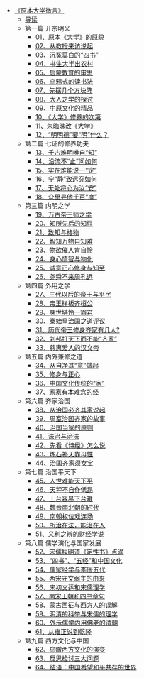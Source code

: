 - [《原本大学微言》](儒家/《原本大学微言》/《原本大学微言》.md)
  - [导读](儒家/《原本大学微言》/导读.md)
  - 第一篇 开宗明义
      - [01、原本《大学》的原貌](儒家/《原本大学微言》/01、原本《大学》的原貌.md)
      - [02、从教授来访说起](儒家/《原本大学微言》/02、从教授来访说起.md)
      - [03、沉冤莫白的“四书”](儒家/《原本大学微言》/03、沉冤莫白的“四书”.md)
      - [04、书生大半出农村](儒家/《原本大学微言》/04、书生大半出农村.md)
      - [05、启蒙教育的审思](儒家/《原本大学微言》/05、启蒙教育的审思.md)
      - [06、乌鸦式的读书法](儒家/《原本大学微言》/06、乌鸦式的读书法.md)
      - [07、先摆几个方块阵](儒家/《原本大学微言》/07、先摆几个方块阵.md)
      - [08、大人之学的探讨](儒家/《原本大学微言》/08、大人之学的探讨.md)
      - [09、中原文化的精品](儒家/《原本大学微言》/09、中原文化的精品.md)
      - [10、《大学》修养的次第](儒家/《原本大学微言》/10、《大学》修养的次第.md)
      - [11、朱晦昧改《大学》](儒家/《原本大学微言》/11、朱晦昧改《大学》.md)
      - [12、“明明德”要“明”什么？](儒家/《原本大学微言》/12、“明明德”要“明”什么？.md)
  - 第二篇 七证的修养功夫
      - [13、千古难明唯自“知”](儒家/《原本大学微言》/13、千古难明唯自“知”.md)
      - [14、沿流不“止”问如何](儒家/《原本大学微言》/14、沿流不“止”问如何.md)
      - [15、实在难能说一“定”](儒家/《原本大学微言》/15、实在难能说一“定”.md)
      - [16、宁“静”致远究如何](儒家/《原本大学微言》/16、宁“静”致远究如何.md)
      - [17、无处将心为汝“安”](儒家/《原本大学微言》/17、无处将心为汝“安”.md)
      - [18、众里寻他千百“度”](儒家/《原本大学微言》/18、众里寻他千百“度”.md)
  - 第三篇 内明之学
      - [19、万古帝王师之学](儒家/《原本大学微言》/19、万古帝王师之学.md)
      - [20、知所先后的知性](儒家/《原本大学微言》/20、知所先后的知性.md)
      - [21、致知与格物](儒家/《原本大学微言》/21、致知与格物.md)
      - [22、智知万物自知难](儒家/《原本大学微言》/22、智知万物自知难.md)
      - [23、物欲催人肯自怜](儒家/《原本大学微言》/23、物欲催人肯自怜.md)
      - [24、身心情智与物化](儒家/《原本大学微言》/24、身心情智与物化.md)
      - [25、诚意正心修身与知至](儒家/《原本大学微言》/25、诚意正心修身与知至.md)
      - [26、尧舜不来周孔远](儒家/《原本大学微言》/26、尧舜不来周孔远.md)
  - 第四篇 外用之学
      - [27、三代以后的帝王与平民](儒家/《原本大学微言》/27、三代以后的帝王与平民.md)
      - [28、帝王样板齐桓公](儒家/《原本大学微言》/28、帝王样板齐桓公.md)
      - [29、身世堪怜一霸君](儒家/《原本大学微言》/29、身世堪怜一霸君.md)
      - [30、秦始皇治国之道评议](儒家/《原本大学微言》/30、秦始皇治国之道评议.md)
      - [31、历代帝王修身齐家有几人?](儒家/《原本大学微言》/31、历代帝王修身齐家有几人？.md)
      - [32、刘邦打天下而不能“齐家”](儒家/《原本大学微言》/32、刘邦打天下而不能“齐家”.md)
      - [33、慈惠爱人的汉文帝](儒家/《原本大学微言》/33、慈惠爱人的汉文帝.md)
  - 第五篇 内外兼修之道
      - [34、从自净其“意”做起](儒家/《原本大学微言》/34、从自净其“意”做起.md)
      - [35、修身与正心](儒家/《原本大学微言》/35、修身与正心.md)
      - [36、中国文化传统的“家”](儒家/《原本大学微言》/36、中国文化传统的“家”.md)
      - [37、家家有本难念的经](儒家/《原本大学微言》/37、家家有本难念的经.md)
  - 第六篇 齐家治国
      - [38、从治国必齐其家说起](儒家/《原本大学微言》/38、从治国必齐其家说起.md)
      - [39、周室治国齐家的故事](儒家/《原本大学微言》/39、周室治国齐家的故事.md)
      - [40、治国当家的原则](儒家/《原本大学微言》/40、治国当家的原则.md)
      - [41、法治与治法](儒家/《原本大学微言》/41、法治与治法.md)
      - [42、先看《诗经》怎么说](儒家/《原本大学微言》/42、先看《诗经》怎么说.md)
      - [43、炼石补天靠母性](儒家/《原本大学微言》/43、炼石补天靠母性.md)
      - [44、治国齐家须女宝](儒家/《原本大学微言》/44、治国齐家须女宝.md)
  - 第七篇 治国平天下
      - [45、人世难能天下平](儒家/《原本大学微言》/45、人世难能天下平.md)
      - [46、天秤不自作低昂](儒家/《原本大学微言》/46、天秤不自作低昂.md)
      - [47、上台容易下台难](儒家/《原本大学微言》/47、上台容易下台难.md)
      - [48、魏晋南北朝的时代](儒家/《原本大学微言》/48、魏晋南北朝的时代.md)
      - [49、南朝权位戏连场](儒家/《原本大学微言》/49、南朝权位戏连场.md)
      - [50、所治在法，能治在人](儒家/《原本大学微言》/50、所治在法，能治在人.md)
      - [51、义利之辨的财经学说](儒家/《原本大学微言》/51、义利之辨的财经学说.md)
  - 第八篇 儒学演化与国家发展
      - [52、宋儒程明道《定性书》点滴](儒家/《原本大学微言》/52、宋儒程明道《定性书》点滴.md)
      - [53、“四书”、“五经”和中国文化](儒家/《原本大学微言》/53、“四书”、“五经”和中国文化.md)
      - [54、儒家经学与李唐五代](儒家/《原本大学微言》/54、儒家经学与李唐五代.md)
      - [55、两宋守文弱主的由来](儒家/《原本大学微言》/55、两宋守文弱主的由来.md)
      - [56、宋初文运和宋儒理学](儒家/《原本大学微言》/56、宋初文运和宋儒理学.md)
      - [57、南宋王朝和四书章句](儒家/《原本大学微言》/57、南宋王朝和四书章句.md)
      - [58、蒙古西征与西方人的误解](儒家/《原本大学微言》/58、蒙古西征与西方人的误解.md)
      - [59、明清的科举与宋儒的理学](儒家/《原本大学微言》/59、明清的科举与宋儒的理学.md)
      - [60、外示儒学内用佛老的清朝](儒家/《原本大学微言》/60、外示儒学内用佛老的清朝.md)
      - [61、从雍正说到乾隆](儒家/《原本大学微言》/61、从雍正说到乾隆.md)
  - 第九篇 西方文化与中国
      - [62、鸟瞰西方文化的演变](儒家/《原本大学微言》/62、鸟瞰西方文化的演变.md)
      - [63、反思检讨三大问题](儒家/《原本大学微言》/63、反思检讨三大问题.md)
      - [64、结语：中国希望和平共存的世界](儒家/《原本大学微言》/64、结语：中国希望和平共存的世界.md)

